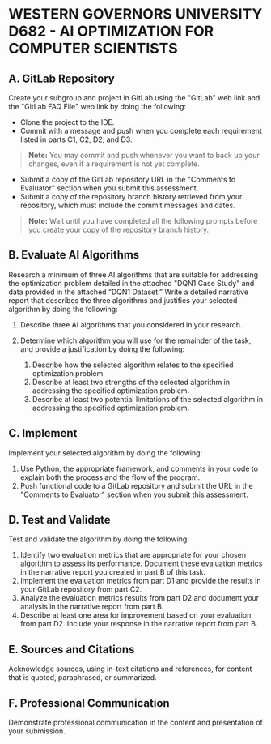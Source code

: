 # WESTERN GOVERNORS UNIVERSITY D682 - AI OPTIMIZATION FOR COMPUTER SCIENTISTS

## A. GitLab Repository

Create your subgroup and project in GitLab using the "GitLab" web link and the "GitLab FAQ File" web link by doing the following:

- Clone the project to the IDE.
- Commit with a message and push when you complete each requirement listed in parts C1, C2, D2, and D3.

> **Note:** You may commit and push whenever you want to back up your changes, even if a requirement is not yet complete.

- Submit a copy of the GitLab repository URL in the "Comments to Evaluator" section when you submit this assessment.
- Submit a copy of the repository branch history retrieved from your repository, which must include the commit messages and dates.

> **Note:** Wait until you have completed all the following prompts before you create your copy of the repository branch history.

## B. Evaluate AI Algorithms

Research a minimum of three AI algorithms that are suitable for addressing the optimization problem detailed in the attached "DQN1 Case Study" and data provided in the attached “DQN1 Dataset.” Write a detailed narrative report that describes the three algorithms and justifies your selected algorithm by doing the following:

1. Describe three AI algorithms that you considered in your research.

2. Determine which algorithm you will use for the remainder of the task, and provide a justification by doing the following:
    1. Describe how the selected algorithm relates to the specified optimization problem.
    2. Describe at least two strengths of the selected algorithm in addressing the specified optimization problem.
    3. Describe at least two potential limitations of the selected algorithm in addressing the specified optimization problem.

## C. Implement

Implement your selected algorithm by doing the following:

1. Use Python, the appropriate framework, and comments in your code to explain both the process and the flow of the program.
2. Push functional code to a GitLab repository and submit the URL in the "Comments to Evaluator" section when you submit this assessment.

## D. Test and Validate

Test and validate the algorithm by doing the following:

1. Identify two evaluation metrics that are appropriate for your chosen algorithm to assess its performance. Document these evaluation metrics in the narrative report you created in part B of this task.
2. Implement the evaluation metrics from part D1 and provide the results in your GitLab repository from part C2.
3. Analyze the evaluation metrics results from part D2 and document your analysis in the narrative report from part B.
4. Describe at least one area for improvement based on your evaluation from part D2. Include your response in the narrative report from part B.

## E. Sources and Citations

Acknowledge sources, using in-text citations and references, for content that is quoted, paraphrased, or summarized.

## F. Professional Communication

Demonstrate professional communication in the content and presentation of your submission.